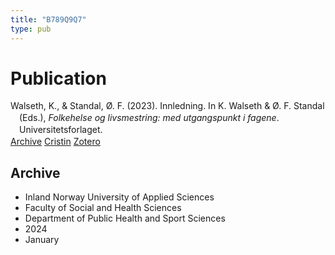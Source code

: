 ```yaml
---
title: "B789Q9Q7"
type: pub
---
```

<h1>Publication</h1>
<article id="csl-bib-container-B789Q9Q7" class="csl-bib-container">
  <div class="csl-bib-body" style="line-height: 1.35; padding-left: 1em; text-indent:-1em;">
  <div class="csl-entry">Walseth, K., &amp; Standal, &#xD8;. F. (2023). Innledning. In K. Walseth &amp; &#xD8;. F. Standal (Eds.), <i>Folkehelse og livsmestring: med utgangspunkt i fagene</i>. Universitetsforlaget.</div>
</div>
  <div class="csl-bib-buttons">
    <a href="#taxonomy-article-B789Q9Q7" class="csl-bib-button">Archive</a>
    <a href="https://app.cristin.no/results/show.jsf?id=2227684" alt="Cristin URL" class="csl-bib-button">Cristin</a>
    <a href="http://zotero.org/groups/5402882/items/B789Q9Q7" alt="Zotero URL" class="csl-bib-button">Zotero</a>
  </div>
  <div id="csl-bib-meta-container-B789Q9Q7"></div>
</article>
<div id="csl-bib-meta-B789Q9Q7" class="csl-bib-meta">
  <article id="taxonomy-article-B789Q9Q7" class="taxonomy-article">
    <h1>Archive</h1>
    <ul>
      <li>Inland Norway University of Applied Sciences</li>
      <li>Faculty of Social and Health Sciences</li>
      <li>Department of Public Health and Sport Sciences</li>
      <li>2024</li>
      <li>January</li>
    </ul>
  </article>
</div>
